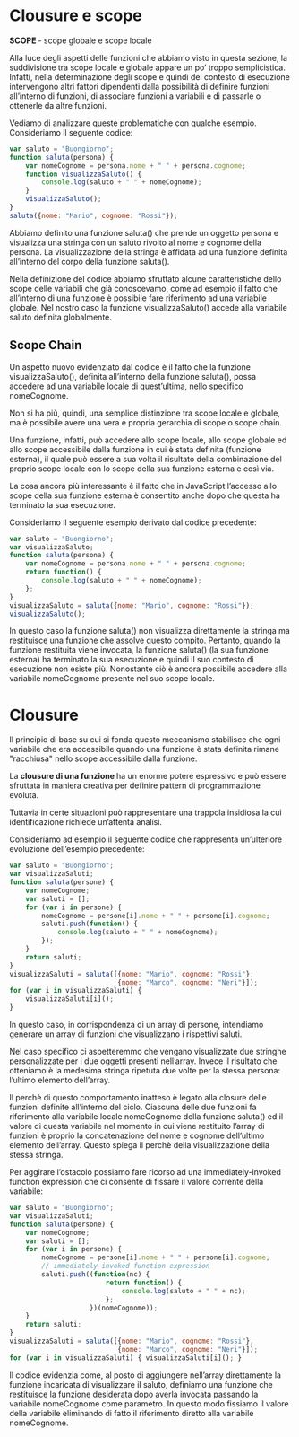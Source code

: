 # Clousure e scope

<b> SCOPE </b> - scope globale e scope locale

Alla luce degli aspetti delle funzioni che abbiamo visto in questa sezione, la suddivisione tra scope locale e globale appare un po’ troppo semplicistica. Infatti, nella determinazione degli scope e quindi del contesto di esecuzione intervengono altri fattori dipendenti dalla possibilità di definire funzioni all’interno di funzioni, di associare funzioni a variabili e di passarle o ottenerle da altre funzioni.

Vediamo di analizzare queste problematiche con qualche esempio. Consideriamo il seguente codice:

``` javascript 
var saluto = "Buongiorno";
function saluta(persona) {
	var nomeCognome = persona.nome + " " + persona.cognome;
	function visualizzaSaluto() {
		console.log(saluto + " " + nomeCognome);
	}
	visualizzaSaluto();
}
saluta({nome: "Mario", cognome: "Rossi"});
```

Abbiamo definito una funzione saluta() che prende un oggetto persona e visualizza una stringa con un saluto rivolto al nome e cognome della persona. La visualizzazione della stringa è affidata ad una funzione definita all’interno del corpo della funzione saluta().

Nella definizione del codice abbiamo sfruttato alcune caratteristiche dello scope delle variabili che già conoscevamo, come ad esempio il fatto che all’interno di una funzione è possibile fare riferimento ad una variabile globale. Nel nostro caso la funzione visualizzaSaluto() accede alla variabile saluto definita globalmente.

 ## Scope Chain

 Un aspetto nuovo evidenziato dal codice è il fatto che la funzione visualizzaSaluto(), definita all’interno della funzione saluta(), possa accedere ad una variabile locale di quest’ultima, nello specifico nomeCognome.

 Non si ha più, quindi, una semplice distinzione tra scope locale e globale, ma è possibile avere una vera e propria gerarchia di scope o scope chain.

 Una funzione, infatti, può accedere allo scope locale, allo scope globale ed allo scope accessibile dalla funzione in cui è stata definita (funzione esterna), il quale può essere a sua volta il risultato della combinazione del proprio scope locale con lo scope della sua funzione esterna e così via.

La cosa ancora più interessante è il fatto che in JavaScript l’accesso allo scope della sua funzione esterna è consentito anche dopo che questa ha terminato la sua esecuzione.

Consideriamo il seguente esempio derivato dal codice precedente:

``` javascript 
var saluto = "Buongiorno";
var visualizzaSaluto;
function saluta(persona) {
	var nomeCognome = persona.nome + " " + persona.cognome;
	return function() {
		console.log(saluto + " " + nomeCognome);
	};
}
visualizzaSaluto = saluta({nome: "Mario", cognome: "Rossi"});
visualizzaSaluto();
```

In questo caso la funzione saluta() non visualizza direttamente la stringa ma restituisce una funzione che assolve questo compito. Pertanto, quando la funzione restituita viene invocata, la funzione saluta() (la sua funzione esterna) ha terminato la sua esecuzione e quindi il suo contesto di esecuzione non esiste più. Nonostante ciò è ancora possibile accedere alla variabile nomeCognome presente nel suo scope locale.

# Clousure 

Il principio di base su cui si fonda questo meccanismo stabilisce che ogni variabile che era accessibile quando una funzione è stata definita rimane "racchiusa" nello scope accessibile dalla funzione.

La <b> clousure di una funzione </b> ha un enorme potere espressivo e può essere sfruttata in maniera creativa per definire pattern di programmazione evoluta.

Tuttavia in certe situazioni può rappresentare una trappola insidiosa la cui identificazione richiede un’attenta analisi.

Consideriamo ad esempio il seguente codice che rappresenta un’ulteriore evoluzione dell’esempio precedente:

``` javascript 
var saluto = "Buongiorno";
var visualizzaSaluti;
function saluta(persone) {
	var nomeCognome;
	var saluti = [];
	for (var i in persone) {
		nomeCognome = persone[i].nome + " " + persone[i].cognome;
		saluti.push(function() {
			console.log(saluto + " " + nomeCognome);
		});
	}
	return saluti;
}
visualizzaSaluti = saluta([{nome: "Mario", cognome: "Rossi"},
                           {nome: "Marco", cognome: "Neri"}]);
for (var i in visualizzaSaluti) {
	visualizzaSaluti[i]();
}
```

In questo caso, in corrispondenza di un array di persone, intendiamo generare un array di funzioni che visualizzano i rispettivi saluti.

Nel caso specifico ci aspetteremmo che vengano visualizzate due stringhe personalizzate per i due oggetti presenti nell’array. Invece il risultato che otteniamo è la medesima stringa ripetuta due volte per la stessa persona: l’ultimo elemento dell’array.

Il perchè di questo comportamento inatteso è legato alla closure delle funzioni definite all’interno del ciclo. Ciascuna delle due funzioni fa riferimento alla variabile locale nomeCognome della funzione saluta() ed il valore di questa variabile nel momento in cui viene restituito l’array di funzioni è proprio la concatenazione del nome e cognome dell’ultimo elemento dell’array. Questo spiega il perchè della visualizzazione della stessa stringa.

Per aggirare l’ostacolo possiamo fare ricorso ad una immediately-invoked function expression che ci consente di fissare il valore corrente della variabile:

``` javascript 
var saluto = "Buongiorno";
var visualizzaSaluti;
function saluta(persone) {
	var nomeCognome;
	var saluti = [];
	for (var i in persone) {
		nomeCognome = persone[i].nome + " " + persone[i].cognome;
		// immediately-invoked function expression
		saluti.push((function(nc) {
						return function() {
							console.log(saluto + " " + nc);
						};
					})(nomeCognome));
	}
	return saluti;
}
visualizzaSaluti = saluta([{nome: "Mario", cognome: "Rossi"},
                           {nome: "Marco", cognome: "Neri"}]);
for (var i in visualizzaSaluti) { visualizzaSaluti[i](); }
```

Il codice evidenzia come, al posto di aggiungere nell’array direttamente la funzione incaricata di visualizzare il saluto, definiamo una funzione che restituisce la funzione desiderata dopo averla invocata passando la variabile nomeCognome come parametro. In questo modo fissiamo il valore della variabile eliminando di fatto il riferimento diretto alla variabile nomeCognome.